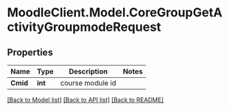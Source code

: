 # MoodleClient.Model.CoreGroupGetActivityGroupmodeRequest

## Properties

Name | Type | Description | Notes
------------ | ------------- | ------------- | -------------
**Cmid** | **int** | course module id | 

[[Back to Model list]](../README.md#documentation-for-models) [[Back to API list]](../README.md#documentation-for-api-endpoints) [[Back to README]](../README.md)

